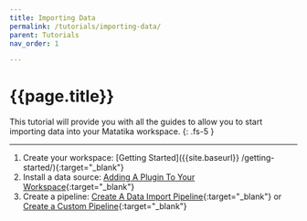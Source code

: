 ```yaml
---
title: Importing Data
permalink: /tutorials/importing-data/
parent: Tutorials
nav_order: 1

---
```


# {{page.title}}

This tutorial will provide you with all the guides to allow you to start importing data into your Matatika workspace.
{: .fs-5 }

---

1. Create your workspace: [Getting Started]({{site.baseurl}}
/getting-started/){:target="_blank"}
1. Install a data source: [Adding A Plugin To Your Workspace]({{site.baseurl}}/how-to-guides/import-data/adding-a-plugin-to-your-workspace){:target="_blank"}
1. Create a pipeline: [Create A Data Import Pipeline]({{site.baseurl}}/how-to-guides/import-data/create-a-data-import-pipeline){:target="_blank"} or [Create a Custom Pipeline]({{site.baseurl}}/how-to-guides/automate-data/create-a-custom-pipeline){:target="_blank"}

